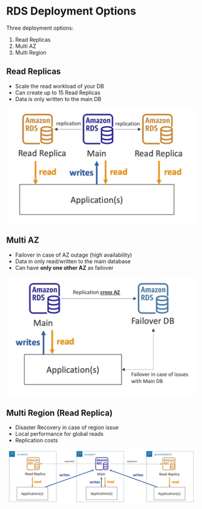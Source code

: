# RDS Deployment Options

Three deployment options:
1. Read Replicas
2. Multi AZ
3. Multi Region

## Read Replicas

- Scale the read workload of your DB
- Can create up to 15 Read Replicas
- Data is only written to the main DB

![RDS Read Replicas](../../images/database/rds_read_replica.png)

## Multi AZ

- Failover in case of AZ outage (high availability)
- Data in only read/written to the main database
- Can have **only one other AZ** as failover

![RDS Multi AZ](../../images/database/rds_multi_az.png)

## Multi Region (Read Replica)

- Disaster Recovery in case of region issue
- Local performance for global reads
- Replication costs

![RDS Multi Region](../../images/database/rds_multi_region.png)

